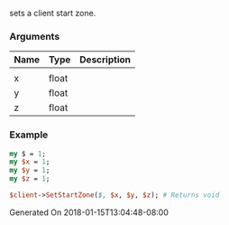 sets a client start zone.
### Arguments
**Name**|**Type**|**Description**
:---|:---|:---
||
x|float|
y|float|
z|float|

### Example

```perl
my $ = 1;
my $x = 1;
my $y = 1;
my $z = 1;

$client->SetStartZone($, $x, $y, $z); # Returns void
```


Generated On 2018-01-15T13:04:48-08:00